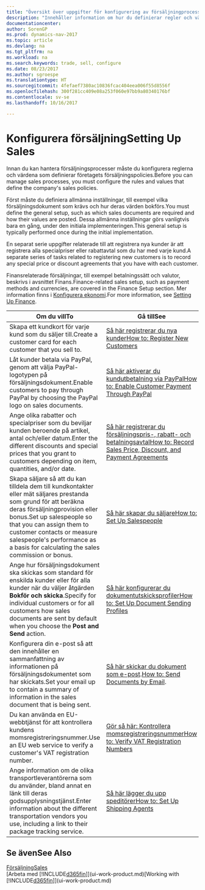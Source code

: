 ```yaml
---
title: "Översikt över uppgifter för konfigurering av försäljningprocesser"
description: "Innehåller information om hur du definierar regler och värden för att definiera dina försäljningspolicyer och -processer."
documentationcenter: 
author: SorenGP
ms.prod: dynamics-nav-2017
ms.topic: article
ms.devlang: na
ms.tgt_pltfrm: na
ms.workload: na
ms.search.keywords: trade, sell, configure
ms.date: 08/23/2017
ms.author: sgroespe
ms.translationtype: HT
ms.sourcegitcommit: 4fefaef7380ac10836fcac404eea006f55d8556f
ms.openlocfilehash: 300f281cc409e08a253f060e97bb9a80340176bf
ms.contentlocale: sv-se
ms.lasthandoff: 10/16/2017

---
```

# <a name="setting-up-sales"></a><span data-ttu-id="16030-103">Konfigurera försäljning</span><span class="sxs-lookup"><span data-stu-id="16030-103">Setting Up Sales</span></span>
<span data-ttu-id="16030-104">Innan du kan hantera försäljningsprocesser måste du konfigurera reglerna och värdena som definierar företagets försäljningspolicies.</span><span class="sxs-lookup"><span data-stu-id="16030-104">Before you can manage sales processes, you must configure the rules and values that define the company's sales policies.</span></span>

<span data-ttu-id="16030-105">Först måste du definiera allmänna inställningar, till exempel vilka försäljningsdokument som krävs och hur deras värden bokförs.</span><span class="sxs-lookup"><span data-stu-id="16030-105">You must define the general setup, such as which sales documents are required and how their values are posted.</span></span> <span data-ttu-id="16030-106">Dessa allmänna inställningar görs vanligtvis bara en gång, under den initiala implementeringen.</span><span class="sxs-lookup"><span data-stu-id="16030-106">This general setup is typically performed once during the initial implementation.</span></span>

<span data-ttu-id="16030-107">En separat serie uppgifter relaterade till att registrera nya kunder är att registrera alla specialpriser eller rabattavtal som du har med varje kund.</span><span class="sxs-lookup"><span data-stu-id="16030-107">A separate series of tasks related to registering new customers is to record any special price or discount agreements that you have with each customer.</span></span>

<span data-ttu-id="16030-108">Finansrelaterade försäljningar, till exempel betalningssätt och valutor, beskrivs i avsnittet Finans.</span><span class="sxs-lookup"><span data-stu-id="16030-108">Finance-related sales setup, such as payment methods and currencies, are covered in the Finance Setup section.</span></span> <span data-ttu-id="16030-109">Mer information finns i [Konfigurera ekonomi](finance-setup-finance.md).</span><span class="sxs-lookup"><span data-stu-id="16030-109">For more information, see [Setting Up Finance](finance-setup-finance.md).</span></span>

| <span data-ttu-id="16030-110">Om du vill</span><span class="sxs-lookup"><span data-stu-id="16030-110">To</span></span> | <span data-ttu-id="16030-111">Gå till</span><span class="sxs-lookup"><span data-stu-id="16030-111">See</span></span> |
| --- | --- |
| <span data-ttu-id="16030-112">Skapa ett kundkort för varje kund som du säljer till.</span><span class="sxs-lookup"><span data-stu-id="16030-112">Create a customer card for each customer that you sell to.</span></span> |[<span data-ttu-id="16030-113">Så här registrerar du nya kunder</span><span class="sxs-lookup"><span data-stu-id="16030-113">How to: Register New Customers</span></span>](sales-how-register-new-customers.md) |
| <span data-ttu-id="16030-114">Låt kunder betala via PayPal, genom att välja PayPal-logotypen på försäljningsdokument.</span><span class="sxs-lookup"><span data-stu-id="16030-114">Enable customers to pay through PayPal by choosing the PayPal logo on sales documents.</span></span> |[<span data-ttu-id="16030-115">Så här aktiverar du kundutbetalning via PayPal</span><span class="sxs-lookup"><span data-stu-id="16030-115">How to: Enable Customer Payment Through PayPal</span></span>](sales-how-enable-payment-service-extensions.md) |
| <span data-ttu-id="16030-116">Ange olika rabatter och specialpriser som du beviljar kunden beroende på artikel, antal och/eller datum.</span><span class="sxs-lookup"><span data-stu-id="16030-116">Enter the different discounts and special prices that you grant to customers depending on item, quantities, and/or date.</span></span> |[<span data-ttu-id="16030-117">Så här registrerar du försäljningspris-, rabatt- och betalningsavtal</span><span class="sxs-lookup"><span data-stu-id="16030-117">How to: Record Sales Price, Discount, and Payment Agreements</span></span>](sales-how-record-sales-price-discount-payment-agreements.md) |
| <span data-ttu-id="16030-118">Skapa säljare så att du kan tilldela dem till kundkontakter eller mät säljares prestanda som grund för att beräkna deras försäljningprovision eller bonus.</span><span class="sxs-lookup"><span data-stu-id="16030-118">Set up salespeople so that you can assign them to customer contacts or measure salespeople's performance as a basis for calculating the sales commission or bonus.</span></span> |[<span data-ttu-id="16030-119">Så här skapar du säljare</span><span class="sxs-lookup"><span data-stu-id="16030-119">How to: Set Up Salespeople</span></span>](sales-how-setup-salespeople.md) |
| <span data-ttu-id="16030-120">Ange hur försäljningsdokument ska skickas som standard för enskilda kunder eller för alla kunder när du väljer åtgärden **Bokför och skicka**.</span><span class="sxs-lookup"><span data-stu-id="16030-120">Specify for individual customers or for all customers how sales documents are sent by default when you choose the **Post and Send** action.</span></span> |[<span data-ttu-id="16030-121">Så här konfigurerar du dokumentutskicksprofiler</span><span class="sxs-lookup"><span data-stu-id="16030-121">How to: Set Up Document Sending Profiles</span></span>](sales-how-setup-document-send-profiles.md) |
| <span data-ttu-id="16030-122">Konfigurera din e-post så att den innehåller en sammanfattning av informationen på försäljningsdokumentet som har skickats.</span><span class="sxs-lookup"><span data-stu-id="16030-122">Set your email up to contain a summary of information in the sales document that is being sent.</span></span> |<span data-ttu-id="16030-123">[Så här skickar du dokument som e-post](ui-how-send-documents-email.md).</span><span class="sxs-lookup"><span data-stu-id="16030-123">[How to: Send Documents by Email](ui-how-send-documents-email.md).</span></span> |
|<span data-ttu-id="16030-124">Du kan använda en EU-webbtjänst för att kontrollera kundens momsregistreringsnummer.</span><span class="sxs-lookup"><span data-stu-id="16030-124">Use an EU web service to verify a customer's VAT registration number.</span></span>|[<span data-ttu-id="16030-125">Gör så här: Kontrollera momsregistreringsnummer</span><span class="sxs-lookup"><span data-stu-id="16030-125">How to: Verify VAT Registration Numbers</span></span>](sales-how-to-verify-vat-registration-numbers.md)|
|<span data-ttu-id="16030-126">Ange information om de olika transportleverantörerna som du använder, bland annat en länk till deras godsupplysningstjänst.</span><span class="sxs-lookup"><span data-stu-id="16030-126">Enter information about the different transportation vendors you use, including a link to their package tracking service.</span></span>|[<span data-ttu-id="16030-127">Så här lägger du upp speditörer</span><span class="sxs-lookup"><span data-stu-id="16030-127">How to: Set Up Shipping Agents</span></span>](sales-how-to-set-up-shipping-agents.md)|

## <a name="see-also"></a><span data-ttu-id="16030-128">Se även</span><span class="sxs-lookup"><span data-stu-id="16030-128">See Also</span></span>
[<span data-ttu-id="16030-129">Försäljning</span><span class="sxs-lookup"><span data-stu-id="16030-129">Sales</span></span>](sales-manage-sales.md)  
<span data-ttu-id="16030-130">[Arbeta med [!INCLUDE[d365fin](includes/d365fin_md.md)]](ui-work-product.md)</span><span class="sxs-lookup"><span data-stu-id="16030-130">[Working with [!INCLUDE[d365fin](includes/d365fin_md.md)]](ui-work-product.md)</span></span>

